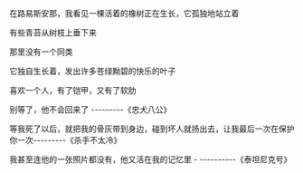 在路易斯安那，我看见一棵活着的橡树正在生长，它孤独地站立着

有些青苔从树枝上垂下来

那里没有一个同类

它独自生长着，发出许多苍绿黝碧的快乐的叶子

喜欢一个人，有了铠甲，又有了软肋







别等了，他不会回来了     ---------《忠犬八公》

等我死了以后，就把我的骨灰带到身边，碰到坏人就扬出去，让我最后一次在保护你一次---------《杀手不太冷》

我甚至连他的一张照片都没有，他又活在我的记忆里 -  ----------《泰坦尼克号》